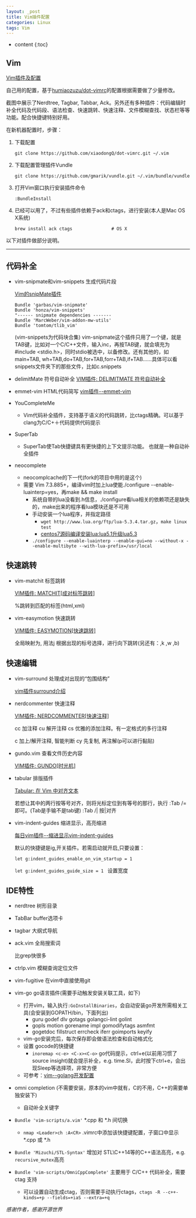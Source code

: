 ```yaml
---
layout: _post
title: Vim插件配置
categories: Linux
tags: Vim
---
```


* content
{:toc}



## Vim

[Vim插件及配置](https://github.com/xiaodongQ/dot-vimrc)

自己用的配置，基于[humiaozuzu/dot-vimrc](https://github.com/humiaozuzu/dot-vimrc)的配置根据需要做了少量修改。

截图中展示了Nerdtree, Tagbar, Tabbar, Ack。另外还有多种插件：代码编辑时补全代码及代码段、语法检查、快速跳转、快速注释、文件模糊查找、状态栏等等功能。配合快捷键特别好用。

在新机器配置时，步骤：

1. 下载配置

    `git clone https://github.com/xiaodongQ/dot-vimrc.git ~/.vim`

2. 下载配置管理插件Vundle

    `git clone https://github.com/gmarik/vundle.git ~/.vim/bundle/vundle`

3. 打开Vim窗口执行安装插件命令

    `:BundleInstall`

4. 已经可以用了，不过有些插件依赖于ack和ctags，进行安装(本人是Mac OS X系统)

    `brew install ack ctags               # OS X`


以下对插件做部分说明。

---

## 代码补全

* vim-snipmate和vim-snippets 生成代码片段

  [Vim的snipMate插件](http://ccvita.com/481.html)

  ```
  Bundle 'garbas/vim-snipmate'
  Bundle 'honza/vim-snippets'    
  "------ snipmate dependencies -------                                                          
  Bundle 'MarcWeber/vim-addon-mw-utils'
  Bundle 'tomtom/tlib_vim'
  ```

  (vim-snippets为代码块合集)
  vim-snipmate这个插件只用了一个键，就是TAB键，比如对一个C/C++文件，输入inc，再按TAB键，就会填充为#include <stdio.h>，同时stdio被选中，以备修改。还有其他的，如main+TAB, wh+TAB,do+TAB,for+TAB,forr+TAB,if+TAB……具体可以看snippets文件夹下的那些文件，比如c.snippets

* delimitMate 符号自动补全
    [VIM插件: DELIMITMATE 符号自动补全](http://www.wklken.me/posts/2015/06/07/vim-plugin-delimitmate.html)
* emmet-vim HTML代码简写
    [vim插件--emmet-vim](http://www.jianshu.com/p/ad8a6a786054)

* YouCompleteMe
  - Vim代码补全插件，支持基于语义的代码跳转，比ctags精确。可以基于clang为C/C+＋代码提供代码提示
* SuperTab
  - SuperTab使Tab快捷键具有更快捷的上下文提示功能。 也就是一种自动补全插件
* neocomplete
  - neocomplcache的下一代(fork的项目中用的是这个)
  - 需要 Vim 7.3.885+，编译vim时加上lua使能./configure --enable-luainterp=yes，再make && make install
    + 系统自带的lua没看到.h信息，./configure看lua相关的依赖项还是缺失的，make出来的程序看lua模块还是不可用
    + 手动安装一个lua程序，并指定路径
      * `wget http://www.lua.org/ftp/lua-5.3.4.tar.gz`，`make linux test`
      * [centos7源码编译安装lua:lua5.1升级lua5.3](https://blog.csdn.net/feinifi/article/details/80078721)
    + `./configure --enable-luainterp --enable-gui=no --without-x --enable-multibyte --with-lua-prefix=/usr/local`

## 快速跳转

* vim-matchit 标签跳转

    [VIM插件: MATCHIT[成对标签跳转]](http://www.wklken.me/posts/2015/06/07/vim-plugin-matchit.html)

    %跳转到匹配的标签(html,xml)

* vim-easymotion 快速跳转

    [VIM插件: EASYMOTION[快速跳转]](http://www.wklken.me/posts/2015/06/07/vim-plugin-easymotion.html)

    <leader>全局映射为,  用法<leader>j 根据出现的标号选择，进行向下跳转(另还有：,k ,w ,b)

## 快速编辑

* vim-surround 处理成对出现的“包围结构”

    [vim插件surround介绍](http://blog.codepiano.com/2013/08/12/vim-surround/)

* nerdcommenter 快速注释

    [VIM插件: NERDCOMMENTER[快速注释]](http://www.wklken.me/posts/2015/06/07/vim-plugin-nerdcommenter.html)

    <leader>cc   加注释
    <leader>cu   解开注释
    <leader>cs   优雅的添加注释。有一定格式的多行注释

    <leader>c<space>  加上/解开注释, 智能判断
    <leader>cy   先复制, 再注解(p可以进行黏贴)

* gundo.vim 查看文件历史内容

    [VIM插件: GUNDO[时光机]](http://www.wklken.me/posts/2015/06/13/vim-plugin-gundo.html)

* tabular 排版插件

    [Tabular: 在 Vim 中对齐文本](https://linuxtoy.org/archives/tabular.html)

    若想让其中的两行按等号对齐，则将光标定位到有等号的那行，执行 :Tab /= 即可。(Tab是手输不是tab键)
    :Tab /| 按|对齐

* vim-indent-guides 缩进显示，高亮缩进

    [每日vim插件--缩进显示vim-indent-guides](http://foocoder.com/2014/04/11/mei-ri-vimcha-jian-suo-jin-xian-shi-vim-indent-guides/)

    默认的快捷键是<Leader>ig,开关插件。若需启动就开启,只要设置：

    `let g:indent_guides_enable_on_vim_startup = 1`

    `let g:indent_guides_guide_size = 1 ` 设置宽度

## IDE特性

* nerdtree 树形目录
* TabBar buffer选项卡
* tagbar 大纲式导航
* ack.vim 全局搜索词

    比grep快很多

* ctrlp.vim 模糊查询定位文件
* vim-fugitive 在vim中直接使用git
* vim-go go语言插件(需要手动触发安装关联工具，如下)
  - 打开vim，输入执行`:GoInstallBinaries`，会自动安装go开发所需相关工具(会安装到GOPATH/bin，下面列出)
    + guru        godef     dlv       gotags     golangci-lint  golint
    + gopls       motion    gorename  impl       gomodifytags   asmfmt
    + gogetdoc    fillstruct  errcheck  iferr     goimports  keyify
  - vim-go安装完后，每次保存即会做语法检查和自动格式化
  - 设置 gocode的快捷键
    + `inoremap <c-e> <C-x><C-o>` go代码提示，ctrl+e(以前用习惯了source insight)就会提示补全，e.g. time.Sl，此时按下ctrl+e，会出现Sleep等选择项，非常方便
  - 可参考：[vim--golang开发配置](https://blog.csdn.net/linglongwunv/article/details/82531852)
* omni completion (不需要安装，原本的vim中就有，C的不用，C++的需要单独安装下)
  - 自动补全关键字
* `Bundle 'vim-scripts/a.vim'`  *.cpp 和 *.h 间切换
  - `nmap <Leader>ch :A<CR>` .vimrc中添加该快捷键配置，子窗口中显示 *.cpp 或 *.h
* `Bundle 'Mizuchi/STL-Syntax'` 增加对 STL\C++14等的C++语法高亮，e.g. `recursive_mutex`高亮
* `Bundle 'vim-scripts/OmniCppComplete'` 主要用于 C/C++ 代码补全，需要 ctag 支持
  - 可以设置自动生成ctag，否则需要手动执行ctags，`ctags -R --c++-kinds=+p --fields=+iaS --extra=+q`

*感谢作者，感谢开源世界*

